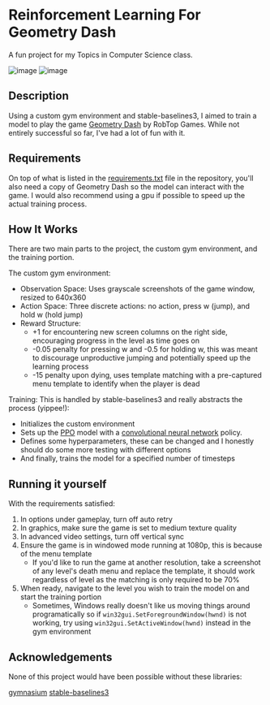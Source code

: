 # Reinforcement Learning For Geometry Dash
A fun project for my Topics in Computer Science class.

![image](https://github.com/user-attachments/assets/00b439b0-2b20-47ce-8143-da1275116976)
![image](https://github.com/user-attachments/assets/dee1da4a-0b44-4faa-9229-f352604bb6b0)

## Description
Using a custom gym environment and stable-baselines3, I aimed to train a model to play the game [Geometry Dash](https://store.steampowered.com/app/322170/Geometry_Dash/) by RobTop Games. While not entirely successful so far, I've had a lot of fun with it.

## Requirements
On top of what is listed in the [requirements.txt](./requirements.txt) file in the repository, you'll also need a copy of Geometry Dash so the model can interact with the game. I would also recommend using a gpu if possible to speed up the actual training process.

## How It Works
There are two main parts to the project, the custom gym environment, and the training portion.

The custom gym environment:
  - Observation Space: Uses grayscale screenshots of the game window, resized to 640x360
  - Action Space: Three discrete actions: no action, press w (jump), and hold w (hold jump)
  - Reward Structure:
    - +1 for encountering new screen columns on the right side, encouraging progress in the level as time goes on
    - -0.05 penalty for pressing w and -0.5 for holding w, this was meant to discourage unproductive jumping and potentially speed up the learning process
    - -15 penalty upon dying, uses template matching with a pre-captured menu template to identify when the player is dead

Training:
This is handled by stable-baselines3 and really abstracts the process (yippee!):
  - Initializes the custom environment
  - Sets up the [PPO](https://en.wikipedia.org/wiki/Proximal_policy_optimization) model with a [convolutional neural network](https://en.wikipedia.org/wiki/Convolutional_neural_network) policy.
  - Defines some hyperparameters, these can be changed and I honestly should do some more testing with different options
  - And finally, trains the model for a specified number of timesteps

## Running it yourself
With the requirements satisfied:
1. In options under gameplay, turn off auto retry
2. In graphics, make sure the game is set to medium texture quality
3. In advanced video settings, turn off vertical sync
4. Ensure the game is in windowed mode running at 1080p, this is because of the menu template
    - If you'd like to run the game at another resolution, take a screenshot of any level's death menu and replace the template, it should work regardless of level as the matching is only required to be 70%
5. When ready, navigate to the level you wish to train the model on and start the training portion
    - Sometimes, Windows really doesn't like us moving things around programatically so if `win32gui.SetForegroundWindow(hwnd)` is not working, try using `win32gui.SetActiveWindow(hwnd)` instead in the gym environment

## Acknowledgements
None of this project would have been possible without these libraries:

[gymnasium](https://gymnasium.farama.org/)
[stable-baselines3](https://stable-baselines3.readthedocs.io/en/master/index.html)
